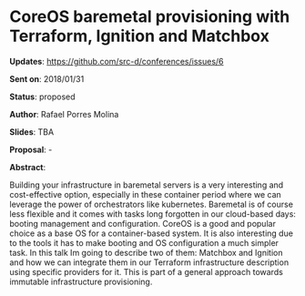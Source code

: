 # CoreOS baremetal provisioning with Terraform, Ignition and Matchbox

**Updates**: https://github.com/src-d/conferences/issues/6

**Sent on**: 2018/01/31

**Status**:  proposed

**Author**:  Rafael Porres Molina

**Slides**:  TBA

**Proposal**: -

**Abstract**:

Building your infrastructure in baremetal servers is a very interesting and cost-effective option, especially in these container period where we can leverage the power of orchestrators like kubernetes. Baremetal is of course less flexible and it comes with tasks long forgotten in our cloud-based days: booting management and configuration. CoreOS is a good and popular choice as a base OS for a container-based system. It is also interesting due to the tools it has to make booting and OS configuration a much simpler task. In this talk Im going to describe two of them: Matchbox and Ignition and how we can integrate them in our Terraform infrastructure description using specific providers for it. This is part of a general approach towards immutable infrastructure provisioning.
